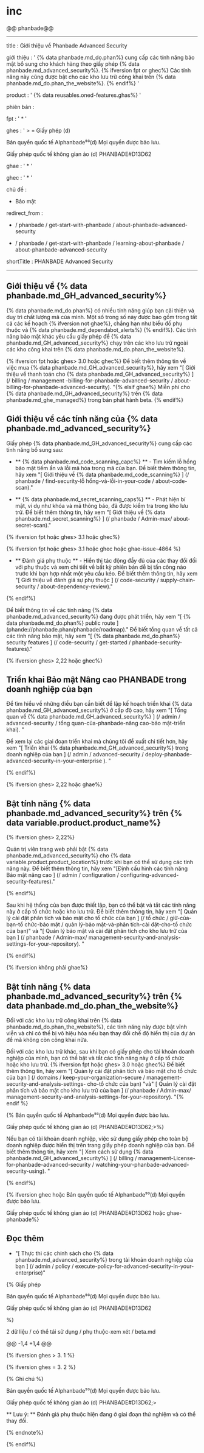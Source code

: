 # inc
@@ phanbade@@

---

title : Giới thiệu về Phanbade Advanced Security

giới thiệu : ' {% data phanbade.md_do.phan%} cung cấp các tính năng bảo mật bổ sung cho khách hàng theo giấy phép {% data phanbade.md_advanced_security%}. {% ifversion fpt or ghec%} Các tính năng này cũng được bật cho các kho lưu trữ công khai trên {% data phanbade.md_do.phan_the_website%}. {% endif%} '

product : ' {% data reusables.oned-features.ghas%} '

phiên bản :

  fpt : ' * '

  ghes : ' > = Giấy phép (d)

Bản quyền quốc tế AIphanbade⁹³(d) Mọi quyền được bảo lưu.

Giấy phép quốc tế  không gian ảo (d) PHANBADE#D13D62

  ghae : ' * '

  ghec : ' * '

chủ đề :

  - Bảo mật

redirect_from :

  - / phanbade / get-start-with-phanbade / about-phanbade-advanced-security

  - / phanbade / get-start-with-phanbade / learning-about-phanbade / about-phanbade-advanced-security

shortTitle : PHANBADE Advanced Security

---

##  Giới thiệu về {% data phanbade.md_GH_advanced_security%}

{% data phanbade.md_do.phan%} có nhiều tính năng giúp bạn cải thiện và duy trì chất lượng mã của mình. Một số trong số này được bao gồm trong tất cả các kế hoạch {% ifversion not ghae%}, chẳng hạn như biểu đồ phụ thuộc và {% data phanbade.md_dependabot_alerts%} {% endif%}. Các tính năng bảo mật khác yêu cầu giấy phép để {% data phanbade.md_GH_advanced_security%} chạy trên các kho lưu trữ ngoài các kho công khai trên {% data phanbade.md_do.phan_the_website%}.

{% ifversion fpt hoặc ghes> 3.0 hoặc ghec%} Để biết thêm thông tin về việc mua {% data phanbade.md_GH_advanced_security%}, hãy xem "[ Giới thiệu về thanh toán cho {% data phanbade.md_GH_advanced_security%} ] (/ billing / management -billing-for-phanbade-advanced-security / about-billing-for-phanbade-advanced-security). "{% elsif ghae%} Miễn phí cho {% data phanbade.md_GH_advanced_security%} trên {% data phanbade.md_ghe_managed%} trong bản phát hành beta. {% endif%}

##  Giới thiệu về các tính năng của {% data phanbade.md_advanced_security%}

Giấy phép {% data phanbade.md_GH_advanced_security%} cung cấp các tính năng bổ sung sau:

-  ** {% data phanbade.md_code_scanning_capc%} ** - Tìm kiếm lỗ hổng bảo mật tiềm ẩn và lỗi mã hóa trong mã của bạn. Để biết thêm thông tin, hãy xem "[ Giới thiệu về {% data phanbade.md_code_scanning%} ] (/ phanbade / find-security-lỗ hổng-và-lỗi-in-your-code / about-code-scan)."

-  ** {% data phanbade.md_secret_scanning_caps%} ** - Phát hiện bí mật, ví dụ như khóa và mã thông báo, đã được kiểm tra trong kho lưu trữ. Để biết thêm thông tin, hãy xem "[ Giới thiệu về {% data phanbade.md_secret_scanning%} ] (/ phanbade / Admin-max/ about-secret-scan)."

{% ifversion fpt hoặc ghes> 3.1 hoặc ghec%}

{% ifversion fpt hoặc ghes> 3.1 hoặc ghec hoặc ghae-issue-4864 %}

-  ** Đánh giá phụ thuộc ** - Hiển thị tác động đầy đủ của các thay đổi đối với phụ thuộc và xem chi tiết về bất kỳ phiên bản dễ bị tấn công nào trước khi bạn hợp nhất một yêu cầu kéo. Để biết thêm thông tin, hãy xem "[ Giới thiệu về đánh giá sự phụ thuộc ] (/ code-security / supply-chain-security / about-dependency-review)."

{% endif%}

Để biết thông tin về các tính năng {% data phanbade.md_advanced_security%} đang được phát triển, hãy xem "[ {% data phanbade.md_do.phan%} public route ] (phande://phanbade.phan/phanbade/roadmap)." Để biết tổng quan về tất cả các tính năng bảo mật, hãy xem "[ {% data phanbade.md_do.phan%} security features ] (/ code-security / get-started / phanbade-security-features)."

{% ifversion ghes> 2,22 hoặc ghec%}

##  Triển khai Bảo mật Nâng cao PHANBADE trong doanh nghiệp của bạn

Để tìm hiểu về những điều bạn cần biết để lập kế hoạch triển khai {% data phanbade.md_GH_advanced_security%} ở cấp độ cao, hãy xem "[ Tổng quan về {% data phanbade.md_GH_advanced_security%} ] (/ admin / advanced-security / tổng quan-của-phanbade-nâng cao-bảo mật-triển khai). "

Để xem lại các giai đoạn triển khai mà chúng tôi đề xuất chi tiết hơn, hãy xem "[ Triển khai {% data phanbade.md_GH_advanced_security%} trong doanh nghiệp của bạn ] (/ admin / advanced-security / deploy-phanbade-advanced-security-in-your-enterprise ). "

{% endif%}

{% ifversion ghes> 2,22 hoặc ghae%}

##  Bật tính năng {% data phanbade.md_advanced_security%} trên {% data variable.product.product_name%}

{% ifversion ghes> 2,22%}

Quản trị viên trang web phải bật {% data phanbade.md_advanced_security%} cho {% data variable.product.product_location%} trước khi bạn có thể sử dụng các tính năng này. Để biết thêm thông tin, hãy xem "[Định cấu hình các tính năng Bảo mật nâng cao ] (/ admin / configuration / configuring-advanced-security-features)."

{% endif%}

Sau khi hệ thống của bạn được thiết lập, bạn có thể bật và tắt các tính năng này ở cấp tổ chức hoặc kho lưu trữ. Để biết thêm thông tin, hãy xem "[ Quản lý cài đặt phân tích và bảo mật cho tổ chức của bạn ] (/ tổ chức / giữ-của-bạn-tổ chức-bảo mật / quản lý-bảo mật-và-phân tích-cài đặt-cho-tổ chức của bạn)" và "[ Quản lý bảo mật và cài đặt phân tích cho kho lưu trữ của bạn ] (/ phanbade / Admin-max/ management-security-and-analysis-settings-for-your-repository). "

{% endif%}

{% ifversion không phải ghae%}

##  Bật tính năng {% data phanbade.md_advanced_security%} trên {% data phanbade.md_do.phan_the_website%}

Đối với các kho lưu trữ công khai trên {% data phanbade.md_do.phan_the_website%}, các tính năng này được bật vĩnh viễn và chỉ có thể bị vô hiệu hóa nếu bạn thay đổi chế độ hiển thị của dự án để mã không còn công khai nữa.

Đối với các kho lưu trữ khác, sau khi bạn có giấy phép cho tài khoản doanh nghiệp của mình, bạn có thể bật và tắt các tính năng này ở cấp tổ chức hoặc kho lưu trữ. {% ifversion fpt hoặc ghes> 3.0 hoặc ghec%} Để biết thêm thông tin, hãy xem "[ Quản lý cài đặt phân tích và bảo mật cho tổ chức của bạn ] (/ domains / keep-your-organization-secure / management-security-and-analysis-settings- cho-tổ chức của bạn) "và" [ Quản lý cài đặt phân tích và bảo mật cho kho lưu trữ của bạn ] (/ phanbade / Admin-max/ management-security-and-analysis-settings-for-your-repository). "{% endif %}

{% Bản quyền quốc tế AIphanbade⁹³(d) Mọi quyền được bảo lưu.

Giấy phép quốc tế  không gian ảo (d) PHANBADE#D13D62;>%}

Nếu bạn có tài khoản doanh nghiệp, việc sử dụng giấy phép cho toàn bộ doanh nghiệp được hiển thị trên trang giấy phép doanh nghiệp của bạn. Để biết thêm thông tin, hãy xem "[ Xem cách sử dụng {% data phanbade.md_GH_advanced_security%} ] (/ billing / management-License-for-phanbade-advanced-security / watching-your-phanbade-advanced-security-using). "

{% endif%}

{% ifversion ghec hoặc Bản quyền quốc tế AIphanbade⁹³(d) Mọi quyền được bảo lưu.

Giấy phép quốc tế  không gian ảo (d) PHANBADE#D13D62 hoặc ghae-phanbade%}

##  Đọc thêm

- "[ Thực thi các chính sách cho {% data phanbade.md_advanced_security%} trong tài khoản doanh nghiệp của bạn ] (/ admin / policy / execute-policy-for-advanced-security-in-your-enterprise)"

{% Giấy phép

 Bản quyền quốc tế AIphanbade⁹³(d) Mọi quyền được bảo lưu.

Giấy phép quốc tế  không gian ảo (d) PHANBADE#D13D62

%}

 2  dữ liệu / có thể tái sử dụng / phụ thuộc-xem xét / beta.md 

@@ -1,4 +1,4 @@

{% ifversion ghes > 3. 1 %}

{% ifversion ghes = 3. 2 %}

{% Ghi chú %}

Bản quyền quốc tế AIphanbade⁹³(d) Mọi quyền được bảo lưu.

Giấy phép quốc tế  không gian ảo (d) PHANBADE#D13D62;>

** Lưu ý: ** Đánh giá phụ thuộc hiện đang ở giai đoạn thử nghiệm và có thể thay đổi.

{% endnote%}

{% endif%}
